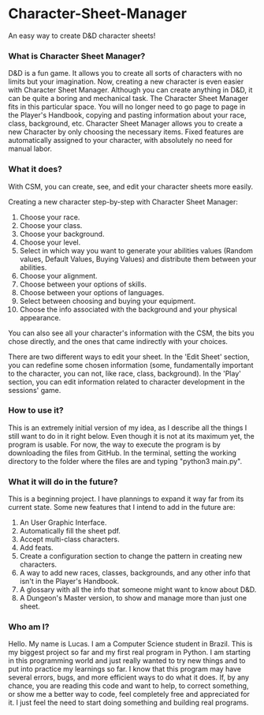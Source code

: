 # Character-Sheet-Manager
An easy way to create D&D character sheets!

### What is Character Sheet Manager?
D&D is a fun game. It allows you to create all sorts of characters with no
limits but your imagination. Now, creating a new character is even easier with
Character Sheet Manager.
Although you can create anything in D&D, it can be quite a boring and
mechanical task. The Character Sheet Manager fits in this particular space.
You will no longer need to go page to page in the Player's Handbook, copying
and pasting information about your race, class, background, etc.
Character Sheet Manager allows you to create a new Character by only choosing
the necessary items. Fixed features are automatically assigned to your
character, with absolutely no need for manual labor.

### What it does?
With CSM, you can create, see, and edit your character sheets more easily.

Creating a new character step-by-step with Character Sheet Manager:
1. Choose your race.
2. Choose your class.
3. Choose your background.
4. Choose your level.
5. Select in which way you want to generate your abilities values (Random
values, Default Values, Buying Values) and distribute them between your
abilities.
6. Choose your alignment.
7. Choose between your options of skills.
8. Choose between your options of languages.
9. Select between choosing and buying your equipment.
10. Choose the info associated with the background and your physical
appearance.

You can also see all your character's information with the CSM, the bits you
chose directly, and the ones that came indirectly with your choices.

There are two different ways to edit your sheet. In the 'Edit Sheet' section,
you can redefine some chosen information (some, fundamentally important to
the character, you can not, like race, class, background). In the 'Play'
section, you can edit information related to character development in the
sessions' game.

### How to use it?
This is an extremely initial version of my idea, as I describe all the things
I still want to do in it right below. Even though it is not at its
maximum yet, the program is usable. For now, the way to execute the program
is by downloading the files from GitHub. In the terminal, setting the working
directory to the folder where the files are and typing "python3 main.py". 

### What it will do in the future?
This is a beginning project. I have plannings to expand it way far from its
current state. Some new features that I intend to add in the future are:
1. An User Graphic Interface.
2. Automatically fill the sheet pdf.
3. Accept multi-class characters.
4. Add feats.
5. Create a configuration section to change the pattern in creating new
characters.
6. A way to add new races, classes, backgrounds, and any other info that
isn't in the Player's Handbook.
7. A glossary with all the info that someone might want to know about D&D.
8. A Dungeon's Master version, to show and manage more than just one sheet.

### Who am I?
Hello. My name is Lucas. I am a Computer Science student in Brazil. This is
my biggest project so far and my first real program in Python. I am starting
in this programming world and just really wanted to try new things and to put
into practice my learnings so far.
I know that this program may have several errors, bugs, and more efficient
ways to do what it does. If, by any chance, you are reading this code and want
to help, to correct something, or show me a better way to code, feel completely
free and appreciated for it. I just feel the need to start doing
something and building real programs.
